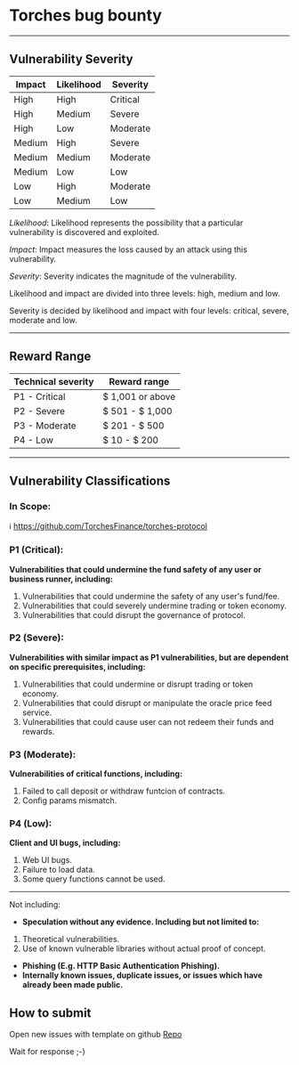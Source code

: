 # Torches bug bounty
---

## Vulnerability Severity

| **Impact** | Likelihood | Severity |
| ---------- | ---------- | -------- |
| High       | High       | Critical |
| High       | Medium     | Severe   |
| High       | Low        | Moderate |
| Medium     | High       | Severe   |
| Medium     | Medium     | Moderate |
| Medium     | Low        | Low      |
| Low        | High       | Moderate |
| Low        | Medium     | Low      |

*Likelihood*: Likelihood represents the possibility that a particular vulnerability is discovered and exploited.

*Impact*: Impact measures the loss caused by an attack using this vulnerability.

*Severity*: Severity indicates the magnitude of the vulnerability.

Likelihood and impact are divided into three levels: high, medium and low.

Severity is decided by likelihood and impact with four levels: critical, severe, moderate and low.



---

## Reward Range

| **Technical severity** | Reward range      |
| ---------------------- | ----------------- |
| P1 - Critical          | $ 1,001 or above  |
| P2 - Severe            | $ 501 - $ 1,000 |
| P3 - Moderate          | $ 201 - $ 500   |
| P4 - Low               | $ 10 - $ 200     |



---

## Vulnerability Classifications  

### In Scope:

:information_source: https://github.com/TorchesFinance/torches-protocol



### P1 (Critical):

**Vulnerabilities that could undermine the fund safety of any user or business runner, including:**

1. Vulnerabilities that could undermine the safety of any user's fund/fee.
2. Vulnerabilities that could severely undermine trading or token economy.
3. Vulnerabilities that could disrupt the governance of protocol.



### P2 (Severe):

**Vulnerabilities with similar impact as P1 vulnerabilities, but are dependent on specific prerequisites, including:**

1. Vulnerabilities that could undermine or disrupt trading or token economy.
2. Vulnerabilities that could disrupt or manipulate the oracle price feed service.
3. Vulnerabilities that could cause user can not redeem their funds and rewards.

   

### P3 (Moderate):

**Vulnerabilities of critical functions, including:**

1. Failed to call deposit or withdraw funtcion of contracts.
2. Config params mismatch.

### P4 (Low):

**Client and UI bugs, including:**

1. Web UI bugs.
2. Failure to load data.
3. Some query functions cannot be used.



---


Not including: 

- **Speculation without any evidence.  Including but not limited to:**

1. Theoretical vulnerabilities.
2. Use of known vulnerable libraries without actual proof of concept.


- **Phishing (E.g. HTTP Basic Authentication Phishing).**
- **Internally known issues, duplicate issues, or issues which have already been made public.**


## How to submit

Open new issues with template on github [Repo](https://github.com/TorchesFinance/bug-bounty/issues/new) 

Wait for response ;-)